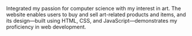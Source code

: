 Integrated my passion for computer science with my interest in art. The website enables users to buy and sell art-related products and items, and its design—built using HTML, CSS, and JavaScript—demonstrates my proficiency in web development.
